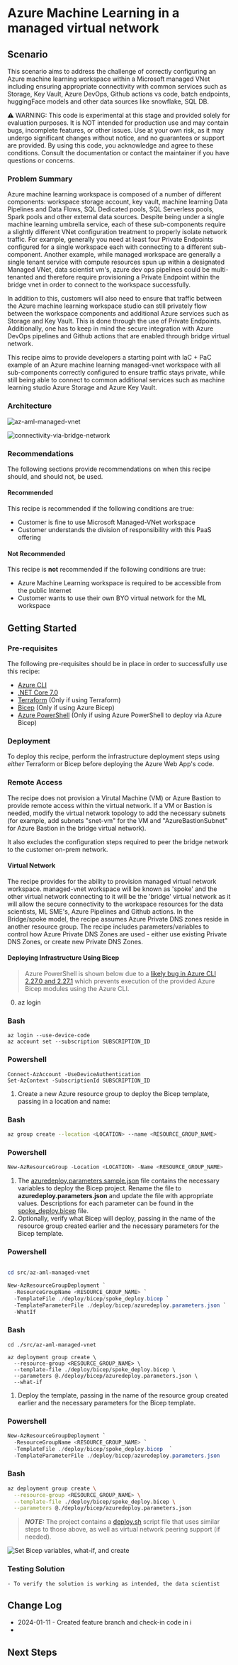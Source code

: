 # Azure Machine Learning in a managed virtual network

<!-- Replace "Recipe Template" title with name of the recipe. -->

## Scenario

<!-- Describe the usage scenario for this template.  Describe the challenges this recipes aims to address. -->
This scenario aims to address the challenge of correctly configuring an Azure machine learning workspace within a Microsoft managed VNet including ensuring appropriate connectivity with common services such as Storage, Key Vault, Azure DevOps, Github actions vs code, batch endpoints, huggingFace models and other data sources like snowflake, SQL DB.

⚠️ WARNING: This code is experimental at this stage and provided solely for evaluation purposes. It is NOT intended for production use and may contain bugs, incomplete features, or other issues. Use at your own risk, as it may undergo significant changes without notice, and no guarantees or support are provided. By using this code, you acknowledge and agree to these conditions. Consult the documentation or contact the maintainer if you have questions or concerns.

### Problem Summary

<!--Briefly describe the problme that this recipe intends to resolve or make easier. -->
Azure machine learning workspace is composed of a number of different components: workspace storage account, key vault, machine learning Data Pipelines and Data Flows, SQL Dedicated pools, SQL Serverless pools, Spark pools and other external data sources. Despite being under a single machine learning umbrella service, each of these sub-components require a slightly different VNet configuration treatment to properly isolate network traffic. For example, generally you need at least four Private Endpoints configured for a single workspace each with connecting to a different sub-component. Another example, while managed workspace are generally a single tenant service with compute resources spun up within a designated Managed VNet, data scientist vm's, azure dev ops pipelines could be multi-tenanted and therefore require provisioning a Private Endpoint within the bridge vnet in order to connect to the workspace successfully. 

In addition to this, customers will also need to ensure that traffic between the Azure machine learning workspace studio can still privately flow between the workspace components and additional Azure services such as Storage and Key Vault. This is done through the use of Private Endpoints. Additionally, one has to keep in mind the secure integration with Azure DevOps pipelines and Github actions that are enabled through bridge virtual network.

This recipe aims to provide developers a starting point with IaC + PaC example of an Azure machine learning managed-vnet workspace with all sub-components correctly configured to ensure traffic stays private, while still being able to connect to common additional services such as machine learning studio Azure Storage and Azure Key Vault.

### Architecture

<!-- Include a high-level architecture diagram of the components used in this recipe. -->
![az-aml-managed-vnet](./media/managed-vnet-mlops-architecture_v1.jpg)

![connectivity-via-bridge-network](./media/connectivity_via_bridge_network.png)

### Recommendations

The following sections provide recommendations on when this recipe should, and should not, be used.

#### Recommended

<!-- Provide details on when usage of this recipe is recommended. -->
This recipe is recommended if the following conditions are true:

- Customer is fine to use Microsoft Managed-VNet workspace
- Customer understands the division of responsibility with this PaaS offering

#### Not Recommended

<!-- Provide details on when usage of this recipe is NOT recommended. -->
This recipe is **not** recommended if the following conditions are true:

- Azure Machine Learning workspace is required to be accessible from the public Internet
- Customer wants to use their own BYO virtual network for the ML workspace 

## Getting Started

<!-- Provide instructions on how a user would use this recipe (e.g., how they would deploy the resources). -->

### Pre-requisites

<!-- List the pre-reqs for use of this recipe (SDKs, roles/permissions, etc.) -->
The following pre-requisites should be in place in order to successfully use this recipe:

- [Azure CLI](https://docs.microsoft.com/cli/azure/install-azure-cli)
- [.NET Core 7.0](https://docs.microsoft.com/dotnet/core/install/)
- [Terraform](https://www.terraform.io/downloads.html) (Only if using Terraform)
- [Bicep](https://docs.microsoft.com/azure/azure-resource-manager/bicep/install) (Only if using Azure Bicep)
- [Azure PowerShell](https://docs.microsoft.com/powershell/azure/install-az-ps) (Only if using Azure PowerShell to deploy via Azure Bicep)

### Deployment

To deploy this recipe, perform the infrastructure deployment steps using _either_ Terraform or Bicep before deploying the Azure Web App's code.

<!-- Provide instructions on how to deploy the recipe. -->

### Remote Access

The recipe does not provision a Virutal Machine (VM) or Azure Bastion to provide remote access within the virtual network.  If a VM or Bastion is needed, modify the virtual network topology to add the necessary subnets (for example, add subnets "snet-vm" for the VM and "AzureBastionSubnet" for Azure Bastion in the bridge virtual network).

It also excludes the configuration steps required to peer the bridge network to the customer on-prem network.

#### Virtual Network

The recipe provides for the ability to provision managed virtual network workspace. managed-vnet workspace will be known as 'spoke' and the other virtual network connecting to it will be the 'bridge' virtual network as it will allow the secure connectivity to the workspace resources for the data scientists, ML SME's, Azure Pipelines and Github actions. In the Bridge/spoke model, the recipe assumes Azure Private DNS zones reside in another resource group.  The recipe includes parameters/variables to control how Azure Private DNS Zones are used - either use existing Private DNS Zones, or create new Private DNS Zones.

#### Deploying Infrastructure Using Bicep

<!-- TODO: Update to use Azure CLI. -->

> Azure PowerShell is shown below due to a [likely bug in Azure CLI 2.27.0 and 2.27.1](https://github.com/Azure/azure-cli/issues/19308) which prevents execution of the provided Azure Bicep modules using the Azure CLI.
0. az login


### Bash
```
az login --use-device-code
az account set --subscription SUBSCRIPTION_ID
```

### Powershell
```
Connect-AzAccount -UseDeviceAuthentication
Set-AzContext -SubscriptionId SUBSCRIPTION_ID
```
   1. Create a new Azure resource group to deploy the Bicep template, passing in a location and name:

### Bash
   ```Bash
   az group create --location <LOCATION> --name <RESOURCE_GROUP_NAME>

   ```
### Powershell
   ```PowerShell
   New-AzResourceGroup -Location <LOCATION> -Name <RESOURCE_GROUP_NAME>
   ```

1. The [azuredeploy.parameters.sample.json](./deploy/bicep/azuredeploy.parameters.sample.json) file contains the necessary variables to deploy the Bicep project. Rename the file to **azuredeploy.parameters.json** and update the file with appropriate values. Descriptions for each parameter can be found in the [spoke_deploy.bicep](./deploy/bicep/spoke_deploy.bicep) file.
   <!-- 1. Set the `newOrExistingDnsZones` parameter to "new" (or don't set, as the default is "new") if creating a new Azure Private DNS Zone.
   1. Set the `dnsZoneResourceGroupName` parameter to the name of your resource group (or don't set, as the default is the name of the resource group) if creating a new Azure Private DNS Zone.   -->
1. Optionally, verify what Bicep will deploy, passing in the name of the resource group created earlier and the necessary parameters for the Bicep template.

### Powershell

   ```PowerShell

   cd src/az-aml-managed-vnet

   New-AzResourceGroupDeployment `
     -ResourceGroupName <RESOURCE_GROUP_NAME> `
     -TemplateFile ./deploy/bicep/spoke_deploy.bicep `
     -TemplateParameterFile ./deploy/bicep/azuredeploy.parameters.json `
     -WhatIf
   ```

### Bash

```
cd ./src/az-aml-managed-vnet

az deployment group create \
  --resource-group <RESOURCE_GROUP_NAME> \
  --template-file ./deploy/bicep/spoke_deploy.bicep \
  --parameters @./deploy/bicep/azuredeploy.parameters.json \
  --what-if

```

1. Deploy the template, passing in the name of the resource group created earlier and the necessary parameters for the Bicep template.

### Powershell
   ```PowerShell
   New-AzResourceGroupDeployment `
     -ResourceGroupName <RESOURCE_GROUP_NAME> `
     -TemplateFile ./deploy/bicep/spoke_deploy.bicep  `
     -TemplateParameterFile ./deploy/bicep/azuredeploy.parameters.json
   ```

### Bash

```bash
az deployment group create \
  --resource-group <RESOURCE_GROUP_NAME> \
  --template-file ./deploy/bicep/spoke_deploy.bicep \
  --parameters @./deploy/bicep/azuredeploy.parameters.json

```


> **_NOTE:_** The project contains a [deploy.sh](./deploy/bicep/deploy.sh) script file that uses similar steps to those above, as well as virtual network peering support (if needed).

   ![Set Bicep variables, what-if, and create](./media/bicepDeploy.gif)

   ### Testing Solution

    - To verify the solution is working as intended, the data scientist 

## Change Log

<!--
Describe the change history for this recipe. For example:
- 2021-06-01
  - Fix for bug in Terraform template that prevented Key Vault reference resolution for function app.
-->
- 2024-01-11 - Created feature branch and check-in code in i 
- 

## Next Steps

<!-- Provide description and links to what a user of this recipe could do next.  Include suggestions for how the recipe could be enhanced or built upon. -->
